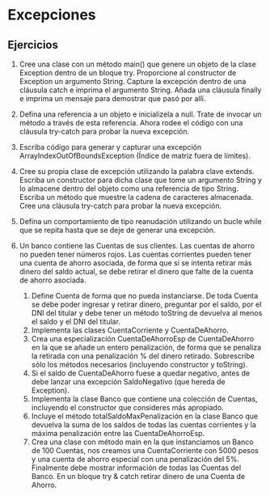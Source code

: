 # Excepciones

## Ejercicios

1. Cree una clase con un método main() que genere un objeto de la clase Exception dentro de un bloque try. Proporcione al constructor de Exception un argumento String. Capture la excepción dentro de una cláusula catch e imprima el argumento String. Añada una cláusula finally e imprima un mensaje para demostrar que pasó por allí.

1. Defina una referencia a un objeto e inicializela a null. Trate de invocar un método a través de esta referencia. Ahora rodee el código con una cláusula try-catch para probar la nueva excepción.

1. Escriba código para generar y capturar una excepción ArrayIndexOutOfBoundsException (Índice de matriz fuera de límites).

1. Cree su propia clase de excepción utilizando la palabra clave extends. Escriba un constructor para dicha clase que tome un argumento String y lo almacene dentro del objeto como una referencia de tipo String. Escriba un método que muestre la cadena de caracteres almacenada. Cree una cláusula try-catch para probar la nueva excepción.

1. Defina un comportamiento de tipo reanudación utilizando un bucle while que se repita hasta que se deje de generar una excepción.

1. Un banco contiene las Cuentas de sus clientes. Las cuentas de ahorro no pueden tener números rojos. Las cuentas corrientes pueden tener una cuenta de ahorro asociada, de forma que si se intenta retirar más dinero del saldo actual, se debe retirar el dinero que falte de la cuenta de ahorro asociada.
    1. Define Cuenta de forma que no pueda instanciarse. De toda Cuenta se debe poder ingresar y retirar dinero, preguntar por el saldo, por el DNI del titular y debe tener un método toString de devuelva al menos el saldo y el DNI del titular.
    1. Implementa las clases CuentaCorriente y CuentaDeAhorro.
    1. Crea una especialización CuentaDeAhorroEsp de CuentaDeAhorro en la que se añade un entero penalización, de forma que se penaliza la retirada con una penalización % del dinero retirado. Sobrescribe sólo los métodos necesarios (incluyendo constructor y toString).
    1. Si el saldo de CuentaDeAhorro fuese a quedar negativo, antes de debe lanzar una excepción SaldoNegativo (que hereda de Exception).
    1. Implementa la clase Banco que contiene una colección de Cuentas, incluyendo el constructor que consideres más apropiado.
    1. Incluye el método totalSaldoMaxPenalización en la clase Banco que devuelva la suma de los saldos de todas las cuentas corrientes y la máxima penalización entre las CuentaDeAhorroEsp.
    1. Crea una clase con método main en la que instanciamos un Banco de 100 Cuentas, nos creamos una CuentaCorriente con 5000 pesos y una cuenta de ahorro especial con una penalización del 5%. Finalmente debe mostrar información de todas las Cuentas del Banco. En un bloque try & catch retirar dinero de una Cuenta de Ahorro.
